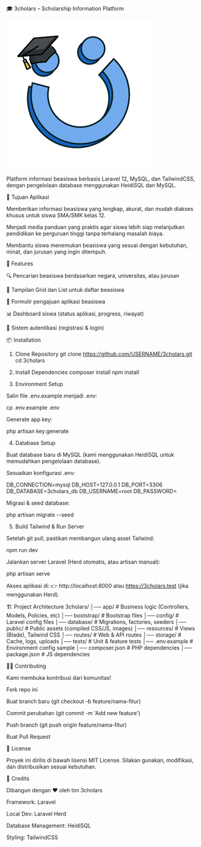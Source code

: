 🎓 3cholars – Scholarship Information Platform

![image alt](https://github.com/YuuHiroya/3cholars-PL-STS-SAS/blob/692997bf375e04110482b52fddcc8e64f1419959/Logo.png)

Platform informasi beasiswa berbasis Laravel 12, MySQL, dan TailwindCSS, dengan pengelolaan database menggunakan HeidiSQL dan MySQL.

🎯 Tujuan Aplikasi

Memberikan informasi beasiswa yang lengkap, akurat, dan mudah diakses khusus untuk siswa SMA/SMK kelas 12.

Menjadi media panduan yang praktis agar siswa lebih siap melanjutkan pendidikan ke perguruan tinggi tanpa terhalang masalah biaya.

Membantu siswa menemukan beasiswa yang sesuai dengan kebutuhan, minat, dan jurusan yang ingin ditempuh.

🚀 Features

🔍 Pencarian beasiswa berdasarkan negara, universitas, atau jurusan

📑 Tampilan Grid dan List untuk daftar beasiswa

📝 Formulir pengajuan aplikasi beasiswa

📊 Dashboard siswa (status aplikasi, progress, riwayat)

🔐 Sistem autentikasi (registrasi & login)

📦 Installation
1. Clone Repository
git clone https://github.com/USERNAME/3cholars.git
cd 3cholars

2. Install Dependencies
composer install
npm install

3. Environment Setup

Salin file .env.example menjadi .env:

cp .env.example .env


Generate app key:

php artisan key:generate

4. Database Setup

Buat database baru di MySQL (kami menggunakan HeidiSQL
 untuk memudahkan pengelolaan database).

Sesuaikan konfigurasi .env:

DB_CONNECTION=mysql
DB_HOST=127.0.0.1
DB_PORT=3306
DB_DATABASE=3cholars_db
DB_USERNAME=root
DB_PASSWORD=


Migrasi & seed database:

php artisan migrate --seed

5. Build Tailwind & Run Server

Setelah git pull, pastikan membangun ulang asset Tailwind:

npm run dev


Jalankan server Laravel (Herd otomatis, atau artisan manual):

php artisan serve


Akses aplikasi di:
👉 http://localhost:8000 atau https://3cholars.test (jika menggunakan Herd).

🏗️ Project Architecture
3cholars/
│── app/                # Business logic (Controllers, Models, Policies, etc)
│── bootstrap/          # Bootstrap files
│── config/             # Laravel config files
│── database/           # Migrations, factories, seeders
│── public/             # Public assets (compiled CSS/JS, images)
│── resources/          # Views (Blade), Tailwind CSS
│── routes/             # Web & API routes
│── storage/            # Cache, logs, uploads
│── tests/              # Unit & feature tests
│── .env.example        # Environment config sample
│── composer.json       # PHP dependencies
│── package.json        # JS dependencies

🧑‍💻 Contributing

Kami membuka kontribusi dari komunitas!

Fork repo ini

Buat branch baru (git checkout -b feature/nama-fitur)

Commit perubahan (git commit -m 'Add new feature')

Push branch (git push origin feature/nama-fitur)

Buat Pull Request

📜 License

Proyek ini dirilis di bawah lisensi MIT License.
Silakan gunakan, modifikasi, dan distribusikan sesuai kebutuhan.

🙌 Credits

Dibangun dengan ❤️ oleh tim 3cholars

Framework: Laravel

Local Dev: Laravel Herd

Database Management: HeidiSQL

Styling: TailwindCSS
